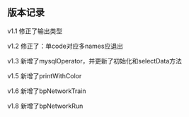 ## 版本记录

v1.1 修正了输出类型

v1.2 修正了：单code对应多names应退出

v1.3 新增了mysqlOperator，并更新了初始化和selectData方法

v1.5 新增了printWithColor

v1.6 新增了bpNetworkTrain

v1.8 新增了bpNetworkRun